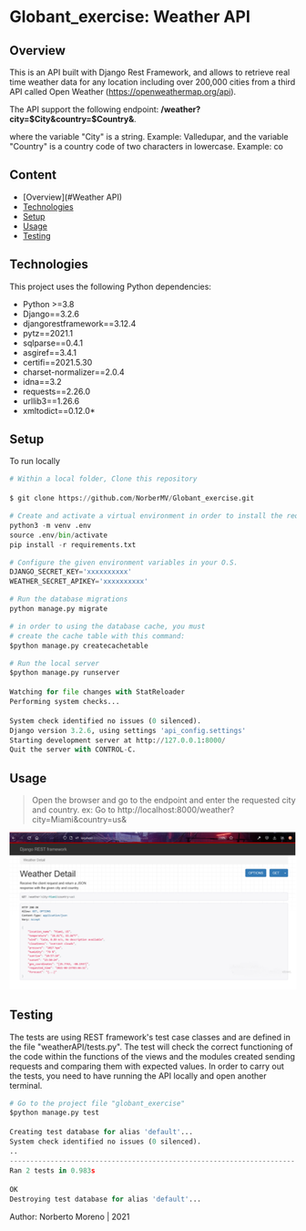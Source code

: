 # Globant_exercise: Weather API

## Overview
This is an API built with Django Rest Framework, and allows to retrieve real time weather data for any location including over 200,000 cities from a third API called Open Weather (https://openweathermap.org/api).

The API support the following endpoint: <strong>/weather?city=$City&country=$Country&</strong>.

where the variable "City" is a string. Example: Valledupar, and the variable "Country" is a country code of two characters in lowercase. Example: co



## Content
* [Overview](#Weather API)
* [Technologies](#Tecnologies)
* [Setup](#Setup)
* [Usage](#Usage)
* [Testing](#Testing)


## Technologies

This project uses the following Python dependencies:
* Python >=3.8
* Django==3.2.6
* djangorestframework==3.12.4
* pytz==2021.1
* sqlparse==0.4.1
* asgiref==3.4.1
* certifi==2021.5.30
* charset-normalizer==2.0.4
* idna==3.2
* requests==2.26.0
* urllib3==1.26.6
* xmltodict==0.12.0*


## Setup
To run locally

```python
# Within a local folder, Clone this repository

$ git clone https://github.com/NorberMV/Globant_exercise.git

```
```python
# Create and activate a virtual environment in order to install the requirements.txt
python3 -m venv .env
source .env/bin/activate
pip install -r requirements.txt

```

```python
# Configure the given environment variables in your O.S.
DJANGO_SECRET_KEY='xxxxxxxxxx'
WEATHER_SECRET_APIKEY='xxxxxxxxxx'
```

```python
# Run the database migrations
python manage.py migrate

```
```python
# in order to using the database cache, you must 
# create the cache table with this command:
$python manage.py createcachetable

```

```python
# Run the local server
$python manage.py runserver

Watching for file changes with StatReloader
Performing system checks...

System check identified no issues (0 silenced).
Django version 3.2.6, using settings 'api_config.settings'
Starting development server at http://127.0.0.1:8000/
Quit the server with CONTROL-C.

```


## Usage

> Open the browser and go to the endpoint and enter the  requested city and country.
ex:
  > Go to  http://localhost:8000/weather?city=Miami&country=us&


<img src="https://github.com/NorberMV/Globant_exercise/blob/master/pictures/request_api.png" width="700">



## Testing
The tests are using REST framework's test case classes and are defined in the file "weatherAPI/tests.py".
The test will check the correct functioning of the code within the functions of the views and the modules created
sending requests and comparing them with expected values.
In order to carry out the tests, you need to have running the API locally and open another terminal.


```python
# Go to the project file "globant_exercise"
$python manage.py test

Creating test database for alias 'default'...
System check identified no issues (0 silenced).
..
----------------------------------------------------------------------
Ran 2 tests in 0.983s

OK
Destroying test database for alias 'default'...

```




Author: Norberto Moreno | 2021
